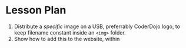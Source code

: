 # Lesson Plan
1. Distribute a *specific* image on a USB, preferrably CoderDojo logo, to keep filename constant inside an `<img>` folder. 
2. Show how to add this to the website, within 
